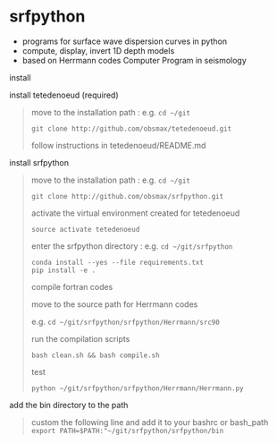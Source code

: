 # srfpython
  
- programs for surface wave dispersion curves in python
- compute, display, invert 1D depth models
- based on Herrmann codes Computer Program in seismology

install

install tetedenoeud (required)
> move to the installation path : e.g. `cd ~/git`
>
> `git clone http://github.com/obsmax/tetedenoeud.git`
>
> follow instructions in tetedenoeud/README.md

install srfpython

> move to the installation path : e.g. `cd ~/git` 
>  
> `git clone http://github.com/obsmax/srfpython.git`
>
> activate the virtual environment created for tetedenoeud
>
> `source activate tetedenoeud`   
> 
> enter the srfpython directory : e.g. `cd ~/git/srfpython`
>   
> `conda install --yes --file requirements.txt`  
> `pip install -e .`
>
> compile fortran codes
>
> move to the source path for Herrmann codes
>
> e.g. `cd ~/git/srfpython/srfpython/Herrmann/src90`
>
> run the compilation scripts
>
> `bash clean.sh && bash compile.sh`
>
> test
>
> `python ~/git/srfpython/srfpython/Herrmann/Herrmann.py`

add the bin directory to the path

> custom the following line and add it to your bashrc or bash_path   
> `export PATH=$PATH:"~/git/srfpython/srfpython/bin`


